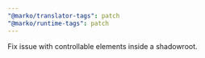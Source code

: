 ```yaml
---
"@marko/translator-tags": patch
"@marko/runtime-tags": patch
---
```


Fix issue with controllable elements inside a shadowroot.
